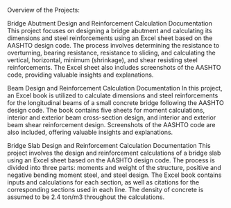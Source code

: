 Overview of the Projects:

Bridge Abutment Design and Reinforcement Calculation Documentation
This project focuses on designing a bridge abutment and calculating its dimensions and steel reinforcements using an Excel sheet based on the AASHTO design code. The process involves determining the resistance to overturning, bearing resistance, resistance to sliding, and calculating the vertical, horizontal, minimum (shrinkage), and shear resisting steel reinforcements. The Excel sheet also includes screenshots of the AASHTO code, providing valuable insights and explanations.

Beam Design and Reinforcement Calculation Documentation
In this project, an Excel book is utilized to calculate dimensions and steel reinforcements for the longitudinal beams of a small concrete bridge following the AASHTO design code. The book contains five sheets for moment calculations, interior and exterior beam cross-section design, and interior and exterior beam shear reinforcement design. Screenshots of the AASHTO code are also included, offering valuable insights and explanations.

Bridge Slab Design and Reinforcement Calculation Documentation
This project involves the design and reinforcement calculations of a bridge slab using an Excel sheet based on the AASHTO design code. The process is divided into three parts: moments and weight of the structure, positive and negative bending moment steel, and steel design. The Excel book contains inputs and calculations for each section, as well as citations for the corresponding sections used in each line. The density of concrete is assumed to be 2.4 ton/m3 throughout the calculations.
